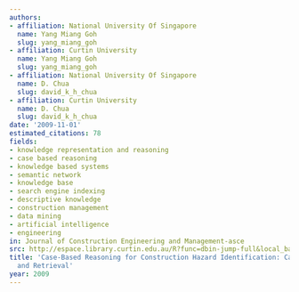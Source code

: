 ```yaml
---
authors:
- affiliation: National University Of Singapore
  name: Yang Miang Goh
  slug: yang_miang_goh
- affiliation: Curtin University
  name: Yang Miang Goh
  slug: yang_miang_goh
- affiliation: National University Of Singapore
  name: D. Chua
  slug: david_k_h_chua
- affiliation: Curtin University
  name: D. Chua
  slug: david_k_h_chua
date: '2009-11-01'
estimated_citations: 78
fields:
- knowledge representation and reasoning
- case based reasoning
- knowledge based systems
- semantic network
- knowledge base
- search engine indexing
- descriptive knowledge
- construction management
- data mining
- artificial intelligence
- engineering
in: Journal of Construction Engineering and Management-asce
src: http://espace.library.curtin.edu.au/R?func=dbin-jump-full&local_base=gen01-era02&object_id=202194
title: 'Case-Based Reasoning for Construction Hazard Identification: Case Representation
  and Retrieval'
year: 2009
---
```

